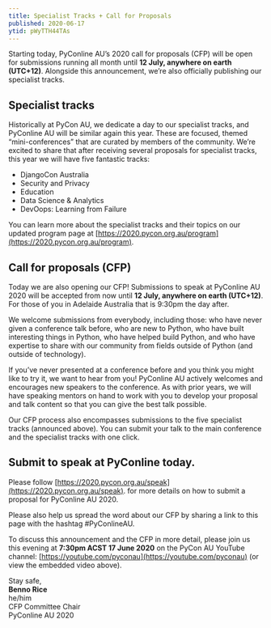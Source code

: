 ```yaml
---
title: Specialist Tracks + Call for Proposals
published: 2020-06-17
ytid: pWyTTH44TAs
---
```


Starting today, PyConline AU’s 2020 call for proposals (CFP) will be open for submissions running all month until **12 July, anywhere on earth (UTC+12)**. Alongside this announcement, we’re also officially publishing our specialist tracks.

## Specialist tracks
Historically at PyCon AU, we dedicate a day to our specialist tracks, and PyConline AU will be similar again this year. These are focused, themed “mini-conferences” that are curated by members of the community.
We’re excited to share that after receiving several proposals for specialist tracks, this year we will have five fantastic tracks:

* DjangoCon Australia
* Security and Privacy
* Education
* Data Science & Analytics
* DevOops: Learning from Failure

You can learn more about the specialist tracks and their topics on our updated program page at [https://2020.pycon.org.au/program](https://2020.pycon.org.au/program).

## Call for proposals (CFP)
Today we are also opening our CFP!
Submissions to speak at PyConline AU 2020 will be accepted from now until **12 July, anywhere on earth (UTC+12)**. For those of you in Adelaide Australia that is 9:30pm the day after.


We welcome submissions from everybody, including those:
who have never given a conference talk before,
who are new to Python,
who have built interesting things in Python, 
who have helped build Python, and
who have expertise to share with our community from fields outside of Python (and outside of technology).

If you’ve never presented at a conference before and you think you might like to try it, we want to hear from you! PyConline AU actively welcomes and encourages new speakers to the conference. As with prior years, we will have speaking mentors on hand to work with you to develop your proposal and talk content so that you can give the best talk possible.

Our CFP process also encompasses submissions to the five specialist tracks (announced above). You can submit your talk to the main conference and the specialist tracks with one click.

## Submit to speak at PyConline today.
Please follow [https://2020.pycon.org.au/speak](https://2020.pycon.org.au/speak). for more details on how to submit a proposal for PyConline AU 2020.

Please also help us spread the word about our CFP by sharing a link to this page with the hashtag #PyConlineAU.

To discuss this announcement and the CFP in more detail, please join us this evening at **7:30pm ACST 17 June 2020** on the PyCon AU YouTube channel: [https://youtube.com/pyconau](https://youtube.com/pyconau) (or view the embedded video above).

<p>
    Stay safe,<br>
    <b>Benno Rice</b><br>
    he/him<br>
    CFP Committee Chair<br>
    PyConline AU 2020
</p>
